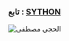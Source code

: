 
### تابع : [SYTHON](https://t.me/lucithon) ###

![الحجي مصطفى](https://telegra.ph/file/4134205618b4904a1fdd0.jpg)

